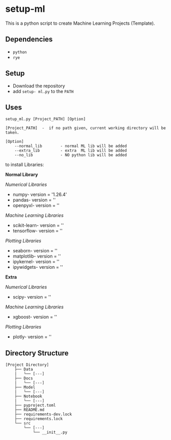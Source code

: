 # setup-ml

This is a python script to create Machine Learning Projects (Template).

## Dependencies
- `python`
- `rye`

## Setup
- Download the repository
- add `setup- ml.py` to the `PATH`

## Uses

`setup_ml.py [Project_PATH] [Option]`

    [Project_PATH]  -  if no path given, current working directory will be taken.

    [Option]
        --normal_lib        - normal ML lib will be added
        --extra_lib         - extra  ML lib will be added
        --no_lib            - NO python lib will be added

to install Libraries:

**Normal Library**

*Numerical Libraries*
- numpy- version = '1.26.4'
- pandas- version = ''
- openpyxl- version = ''

*Machine Learning Libraries*
- scikit-learn- version = ''
- tensorflow- version = ''

*Plotting Libraries*
- seaborn- version = ''
- matplotlib- version = ''
- ipykernel- version = ''
- ipywidgets- version = ''

**Extra**

*Numerical Libraries*
- scipy- version = ''

*Machine Learning Libraries*
- xgboost- version = ''

*Plotting Libraries*
- plotly- version = ''


## Directory Structure
    [Project Directory]
        ├── Data
        |   └── [---]
        ├── Docs
        |   └── [---]
        ├── Model
        |   └── [---]
        ├── Notebook
        |   └── [---]
        ├── pyproject.toml
        ├── README.md
        ├── requirements-dev.lock
        ├── requirements.lock
        └── src
            └── [---]
                └── __init__.py
        
        